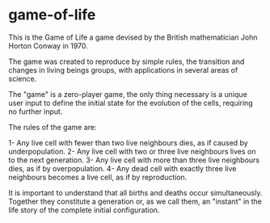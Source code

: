 # game-of-life
This is the Game of Life a game devised by the British mathematician John Horton Conway in 1970.

The game was created to reproduce by simple rules, the transition and changes in living beings groups, with applications in several areas of science.

The "game" is a zero-player game, the only thing necessary is a unique user input to define the initial state for the evolution of the cells, requiring no further input.

The rules of the game are:

1- Any live cell with fewer than two live neighbours dies, as if caused by underpopulation.
2- Any live cell with two or three live neighbours lives on to the next generation.
3- Any live cell with more than three live neighbours dies, as if by overpopulation.
4- Any dead cell with exactly three live neighbours becomes a live cell, as if by reproduction.

It is important to understand that all births and deaths occur simultaneously. Together they constitute a generation or, as we call them, an "instant" in the life story of the complete initial configuration.

